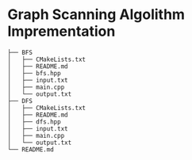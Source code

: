 # Graph Scanning Algolithm Imprementation

```
├── BFS
│   ├── CMakeLists.txt
│   ├── README.md
│   ├── bfs.hpp
│   ├── input.txt
│   ├── main.cpp
│   └── output.txt
├── DFS
│   ├── CMakeLists.txt
│   ├── README.md
│   ├── dfs.hpp
│   ├── input.txt
│   ├── main.cpp
│   └── output.txt
└── README.md
```
